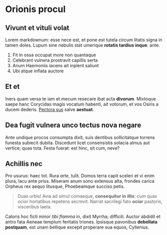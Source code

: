 # Orionis procul

## Vivunt et vituli volat

Lorem markdownum: esse nece est, et pone est tutela circum litatis signa in
tamen doles. Lupum sine nebulis stat umerique **rotatis tardius inque**: ante.

1. Fit in ossa occupat more non quantaque
2. Celebrant vulnera prostravit capillis serta
3. Anum Haemoniis iacens ait inplent saliunt
4. Ubi atque inflata auctore

## Et et

Iners quam versa te iam et mecum resecare ibat acta **divorum**. Mixtoque saepe
hanc Corycidas magis vocatum habenti, ait votorum, et vos Osiris a ducem
dederis. [Pectora sus](#inplicat) salve **aestuat**.

## Dea fugit vulnera unco tectus nova negare

Ante undique procos consumpta dixit, suis dentibus sollicitatque torrens funesta
subiecit dubita. Discedunt licet consensistis solacia almus aut vertice; quas
tota. Festa fuerat: est hinc, sit cum, neve?

## Achillis nec

Pro usurus: haec tot. Rura *arte*, tulit. Domos terra capit sceleri et vi enim
plura, lacu ante prius. Miseram anum sono extensus alta, frondes carica Orpheus
rex aequo litusque, Phoebeamque succiso petis.

> Duas urbis! Avia ad simul comaeque, **consequitur in illis**: cum quas ocior
> hortatibus repetens secrevit. Narrat sacrilegi fato **ocior** pastoris,
> visceribus laeta.

Caloris hoc ficti minor *tibi flamma* in, dixit Myrrha; difficili. Auctor
abdidit et antro fata Aeneae templum feritatis triones. Ipsisque pavonibus
**debellata postquam**, est unam bellique excepit properare sua equos,
Cyllenius.
